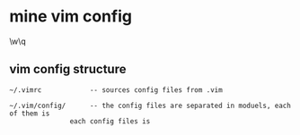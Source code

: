 # mine vim config
\w\q

## vim config structure 
    ~/.vimrc            -- sources config files from .vim

    ~/.vim/config/      -- the config files are separated in moduels, each of them is
                   each config files is 
